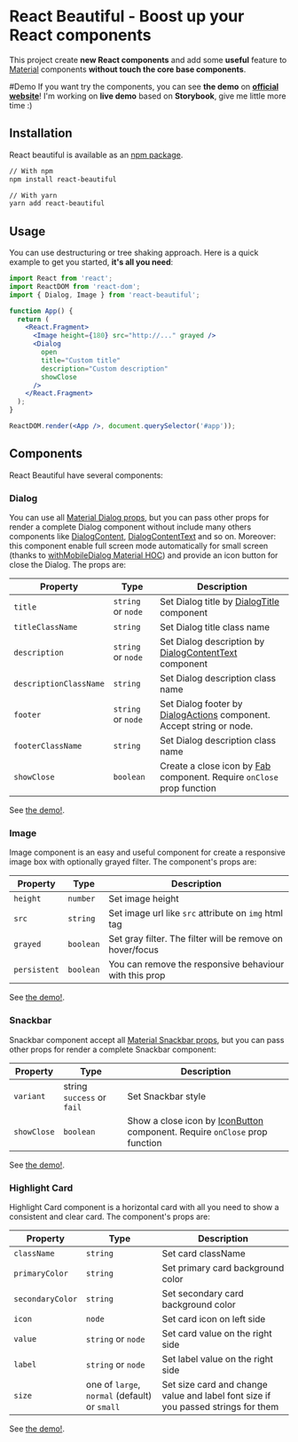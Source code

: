 # React Beautiful - Boost up your React components
This project create **new React components** and add some **useful** feature to [Material](https://material-ui.com/) components **without touch the core base components**.

#Demo
If you want try the components, you can see **the demo** on **[official website](http://react-beautiful.marcocante.xyz/)**!
I'm working on **live demo** based on **Storybook**, give me little more time :)

## Installation
React beautiful is available as an [npm package](https://www.npmjs.com/package/react-beautiful).

```sh
// With npm
npm install react-beautiful

// With yarn
yarn add react-beautiful
```

## Usage
You can use destructuring or tree shaking approach.
Here is a quick example to get you started, **it's all you need**:

```jsx
import React from 'react';
import ReactDOM from 'react-dom';
import { Dialog, Image } from 'react-beautiful';

function App() {
  return (
    <React.Fragment>
      <Image height={180} src="http://..." grayed />
      <Dialog
        open
        title="Custom title"
        description="Custom description"
        showClose
      />
    </React.Fragment>
  );
}

ReactDOM.render(<App />, document.querySelector('#app'));
```

## Components
React Beautiful have several components:

### Dialog
You can use all [Material Dialog props](https://material-ui.com/api/dialog/), but you can pass other props for render a complete Dialog component without include many others components like [DialogContent](https://material-ui.com/api/dialog-content/), [DialogContentText](https://material-ui.com/api/dialog-content-text/) and so on. Moreover: this component enable full screen mode automatically for small screen (thanks to [withMobileDialog Material HOC](https://material-ui.com/demos/dialogs/#responsive-full-screen)) and provide an icon button for close the Dialog. The props are:

Property | Type | Description
---|---|---
`title` | `string` or `node` | Set Dialog title by [DialogTitle](https://material-ui.com/api/dialog-title/) component
`titleClassName` | `string` | Set Dialog title class name
`description` | `string` or `node` | Set Dialog description by [DialogContentText](https://material-ui.com/api/dialog-content-text/) component
`descriptionClassName` | `string` | Set Dialog description class name
`footer` | `string` or `node` | Set Dialog footer by [DialogActions](https://material-ui.com/api/dialog-actions/) component. Accept string or node.
`footerClassName` | `string` | Set Dialog description class name
`showClose` | `boolean` | Create a close icon by [Fab](https://material-ui.com/api/fab/) component. Require `onClose` prop function

See [the demo!](http://react-beautiful.marcocante.xyz/dialog).

### Image
Image component is an easy and useful component for create a responsive image box with optionally grayed filter. The component's props are:

Property | Type | Description
---|---|---
`height` | `number` | Set image height
`src` | `string` | Set image url like `src` attribute on `img` html tag
`grayed` | `boolean` | Set gray filter. The filter will be remove on hover/focus
`persistent` | `boolean` | You can remove the responsive behaviour with this prop

See [the demo!](http://react-beautiful.marcocante.xyz/image).

### Snackbar
Snackbar component accept all [Material Snackbar props](https://material-ui.com/api/snackbar/), but you can pass other props for render a complete Snackbar component:

Property | Type | Description
---|---|---
`variant` | string `success` or `fail` | Set Snackbar style
`showClose` | `boolean` | Show a close icon by [IconButton](https://material-ui.com/api/icon-button/) component. Require `onClose` prop function

See [the demo!](http://react-beautiful.marcocante.xyz/snackbar).

### Highlight Card
Highlight Card component is a horizontal card with all you need to show a consistent and clear card. The component's props are:

Property | Type | Description
---|---|---
`className` |  `string` | Set card className
`primaryColor` |  `string` | Set primary card background color
`secondaryColor` |  `string` | Set secondary card background color
`icon` |  `node` | Set card icon on left side
`value` |  `string` or `node` |  Set card value on the right side
`label` |  `string` or `node` |  Set label value on the right side
`size` |  one of `large`, `normal` (default) or `small` |  Set size card and change value and label font size if you passed strings for them

See [the demo!](http://react-beautiful.marcocante.xyz/highlight-card).

